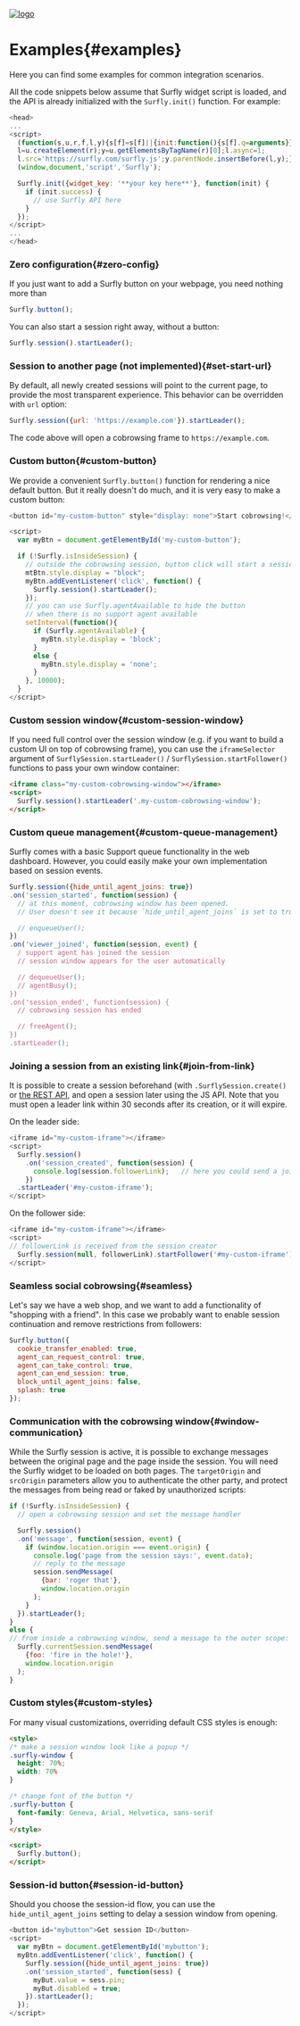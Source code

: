 <a href="https://www.surfly.com/">![logo](../images/logosmall.png)</a>
# Examples{#examples}
Here you can find some examples for common integration scenarios.

All the code snippets below assume that Surfly widget script is loaded, and the API is already initialized with the `Surfly.init()` function. For example:

```javascript
<head>
...
<script>
  (function(s,u,r,f,l,y){s[f]=s[f]||{init:function(){s[f].q=arguments}};
  l=u.createElement(r);y=u.getElementsByTagName(r)[0];l.async=1;
  l.src='https://surfly.com/surfly.js';y.parentNode.insertBefore(l,y);})
  (window,document,'script','Surfly');

  Surfly.init({widget_key: '**your key here**'}, function(init) {
    if (init.success) {
      // use Surfly API here
    }
  });
</script>
...
</head>
```

### Zero configuration{#zero-config}
If you just want to add a Surfly button on your webpage, you need nothing more than
```javascript
Surfly.button();
```

You can also start a session right away, without a button:
```javascript
Surfly.session().startLeader();
```

### Session to another page (not implemented){#set-start-url}
By default, all newly created sessions will point to the current page, to provide the most transparent experience. This behavior can be overridden with `url` option:
```javascript
Surfly.session({url: 'https://example.com'}).startLeader();
```
The code above will open a cobrowsing frame to `https://example.com`.

### Custom button{#custom-button}
We provide a convenient `Surfly.button()` function for rendering a nice default button. But it really doesn't do much, and it is very easy to make a custom button:

```javascript
<button id="my-custom-button" style="display: none">Start cobrowsing!</button>

<script>
  var myBtn = document.getElementById('my-custom-button');

  if (!Surfly.isInsideSession) {
    // outside the cobrowsing session, button click will start a session
    mtBtn.style.display = "block";
    myBtn.addEventListener('click', function() {
      Surfly.session().startLeader();
    });
    // you can use Surfly.agentAvailable to hide the button
    // when there is no support agent available
    setInterval(function(){
      if (Surfly.agentAvailable) {
        myBtn.style.display = 'block';
      }
      else {
        myBtn.style.display = 'none';
      }
    }, 10000);
  }
</script>
```

### Custom session window{#custom-session-window}
If you need full control over the session window (e.g. if you want to build a custom UI on top of cobrowsing frame), you can use the `iframeSelector` argument of `SurflySession.startLeader()` / `SurflySession.startFollower()` functions to pass your own window container:
```html
<iframe class="my-custom-cobrowsing-window"></iframe>
<script>
  Surfly.session().startLeader('.my-custom-cobrowsing-window');
</script>
```

### Custom queue management{#custom-queue-management}
Surfly comes with a basic Support queue functionality in the web dashboard. However, you could easily make your own implementation based on session events.

```javascript
Surfly.session({hide_until_agent_joins: true})
.on('session_started', function(session) {
  // at this moment, cobrowsing window has been opened.
  // User doesn't see it because `hide_until_agent_joins` is set to true

  // enqueueUser();
})
.on('viewer_joined', function(session, event) {
  / support agent has joined the session
  // session window appears for the user automatically

  // dequeueUser();
  // agentBusy();
})
.on('session_ended', function(session) {
  // cobrowsing session has ended

  // freeAgent();
})
.startLeader();
```

### Joining a session from an existing link{#join-from-link}

It is possible to create a session beforehand (with `.SurflySession.create()` or [the REST API](http://docs.surfly.apiary.io/), and open a session later using the JS API. Note that you must open a leader link within 30 seconds after its creation, or it will expire.

On the leader side:
```javascript
<iframe id="my-custom-iframe"></iframe>
<script>
  Surfly.session()
    .on('session_created', function(session) {
      console.log(session.followerLink);   // here you could send a join link to the other user
    })
  .startLeader('#my-custom-iframe');
</script>
```

On the follower side:
```javascript
<iframe id="my-custom-iframe"></iframe>
<script>
// followerLink is received from the session creator
  Surfly.session(null, followerLink).startFollower('#my-custom-iframe');
</script>
```


### Seamless social cobrowsing{#seamless}
Let's say we have a web shop, and we want to add a functionality of "shopping with a friend". In this case we probably want to enable session continuation and remove restrictions from followers:

```javascript
Surfly.button({
  cookie_transfer_enabled: true,
  agent_can_request_control: true,
  agent_can_take_control: true,
  agent_can_end_session: true,
  block_until_agent_joins: false,
  splash: true
});
```

### Communication with the cobrowsing window{#window-communication}
While the Surfly session is active, it is possible to exchange messages between the original page and the page inside the session. You will need the Surfly widget to be loaded on both pages. The `targetOrigin` and `srcOrigin` parameters allow you to authenticate the other party, and protect the messages from being read or faked by unauthorized scripts:

```javascript
if (!Surfly.isInsideSession) {
  // open a cobrowsing session and set the message handler

  Surfly.session()
  .on('message', function(session, event) {
    if (window.location.origin === event.origin) {
      console.log('page from the session says:', event.data);
      // reply to the message
      session.sendMessage(
        {bar: 'roger that'},
        window.location.origin
      );
    }
  }).startLeader();
}
else {
// from inside a cobrowsing window, send a message to the outer scope:
  Surfly.currentSession.sendMessage(
    {foo: 'fire in the hole!'},
    window.location.origin
  );
}
```

### Custom styles{#custom-styles}
For many visual customizations, overriding default CSS styles is enough:
```html
<style>
/* make a session window look like a popup */
.surfly-window {
  height: 70%;
  width: 70%
}

/* change font of the button */
.surfly-button {
  font-family: Geneva, Arial, Helvetica, sans-serif
}
</style>

<script>
  Surfly.button();
</script>
```

### Session-id button{#session-id-button}

Should you choose the session-id flow, you can use the `hide_until_agent_joins` setting to delay a session window from opening.

```javascript
<button id="mybutton">Get session ID</button>
<script>
  var myBtn = document.getElementById('mybutton');
  myBtn.addEventListener('click', function() {
    Surfly.session({hide_until_agent_joins: true})
    .on('session_started', function(sess) {
      myBut.value = sess.pin;
      myBut.disabled = true;
    }).startLeader();
  });
</script>
```
